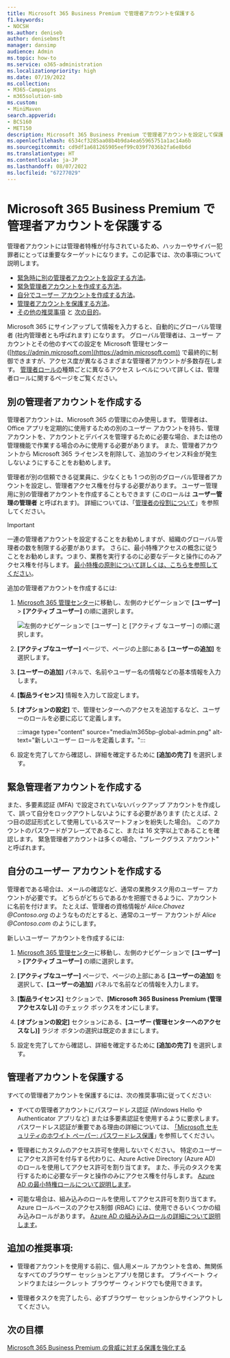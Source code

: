 ```yaml
---
title: Microsoft 365 Business Premium で管理者アカウントを保護する
f1.keywords:
- NOCSH
ms.author: deniseb
author: denisebmsft
manager: dansimp
audience: Admin
ms.topic: how-to
ms.service: o365-administration
ms.localizationpriority: high
ms.date: 07/19/2022
ms.collection:
- M365-Campaigns
- m365solution-smb
ms.custom:
- MiniMaven
search.appverid:
- BCS160
- MET150
description: Microsoft 365 Business Premium で管理者アカウントを設定して保護する方法について説明します。
ms.openlocfilehash: 6534cf3285aa08b4b9da4ea65965751a1ac14a6b
ms.sourcegitcommit: cd9df1a681265905eef99c039f7036b2fa6e8b6d
ms.translationtype: HT
ms.contentlocale: ja-JP
ms.lasthandoff: 08/07/2022
ms.locfileid: "67277029"
---
```

# <a name="protect-your-administrator-accounts-in-microsoft-365-business-premium"></a>Microsoft 365 Business Premium で管理者アカウントを保護する

管理者アカウントには管理者特権が付与されているため、ハッカーやサイバー犯罪者にとっては重要なターゲットになります。この記事では、次の事項について説明します。

- [緊急時に別の管理者アカウントを設定する方法](#create-other-admin-accounts)。
- [緊急管理者アカウントを作成する方法](#create-an-emergency-admin-account)。
- [自分でユーザー アカウントを作成する方法](#create-a-user-account-for-yourself)。
- [管理者アカウントを保護する方法](#protect-admin-accounts)。
- [その他の推奨事項](#additional-recommendations) と [次の目的](#next-objective)。

Microsoft 365 にサインアップして情報を入力すると、自動的にグローバル管理者 (社内管理者とも呼ばれます) になります。 グローバル管理者は、ユーザー アカウントとその他のすべての設定を Microsoft 管理センター ([https://admin.microsoft.com](https://admin.microsoft.com)) で最終的に制御できますが、アクセス度が異なるさまざまな管理者アカウントが多数存在します。 [管理者ロールの](/office365/admin/add-users/about-admin-roles)種類ごとに異なるアクセス レベルについて詳しくは、管理者ロールに関するページをご覧ください。

## <a name="create-other-admin-accounts"></a>別の管理者アカウントを作成する

管理者アカウントは、Microsoft 365 の管理にのみ使用します。 管理者は、Office アプリを定期的に使用するための別のユーザー アカウントを持ち、管理アカウントを、アカウントとデバイスを管理するために必要な場合、または他の管理機能で作業する場合のみに使用する必要があります。 また、管理者アカウントから Microsoft 365 ライセンスを削除して、追加のライセンス料金が発生しないようにすることをお勧めします。

管理者が別の信頼できる従業員に、少なくとも 1 つの別のグローバル管理者アカウントを設定し、管理者アクセス権を付与する必要があります。 ユーザー管理用に別の管理者アカウントを作成することもできます (このロールは **ユーザー管理の管理者** と呼ばれます)。 詳細については、「[管理者の役割について](/office365/admin/add-users/about-admin-roles)」を参照してください。

> [!IMPORTANT]
> 一連の管理者アカウントを設定することをお勧めしますが、組織のグローバル管理者の数を制限する必要があります。 さらに、最小特権アクセスの概念に従うことをお勧めします。つまり、業務を実行するのに必要なデータと操作にのみアクセス権を付与します。 [最小特権の原則について詳しくは、こちらを参照してください](/azure/active-directory/develop/secure-least-privileged-access)。 

追加の管理者アカウントを作成するには:

 1. <a href="https://go.microsoft.com/fwlink/p/?linkid=837890" target="_blank">Microsoft 365 管理センター</a>に移動し、左側のナビゲーションで **[ユーザー]** \> **[アクティブ ユーザー]** の順に選択します。

    ![左側のナビゲーションで [ユーザー] と [アクティブ なユーザー] の順に選択します。](../media/Activeusers.png)

 2. **[アクティブなユーザー]** ページで、ページの上部にある **[ユーザーの追加]** を選択します。 

 3. **[ユーザーの追加]** パネルで、名前やユーザー名の情報などの基本情報を入力します。

 4. **[製品ライセンス]** 情報を入力して設定します。

 5. **[オプションの設定]** で、管理センターへのアクセスを追加するなど、ユーザーのロールを必要に応じて定義します。

    :::image type="content" source="media/m365bp-global-admin.png" alt-text="新しいユーザー ロールを定義します。":::

 6. 設定を完了してから確認し、詳細を確定するために **[追加の完了]** を選択します。

## <a name="create-an-emergency-admin-account"></a>緊急管理者アカウントを作成する

また、多要素認証 (MFA) で設定されていないバックアップ アカウントを作成して、誤って自分をロックアウトしないようにする必要があります (たとえば、2 つ目の認証形式として使用しているスマートフォンを紛失した場合)。 このアカウントのパスワードがフレーズであること、または 16 文字以上であることを確認します。 緊急管理者アカウントは多くの場合、"ブレークグラス アカウント" と呼ばれます。

## <a name="create-a-user-account-for-yourself"></a>自分のユーザー アカウントを作成する

管理者である場合は、メールの確認など、通常の業務タスク用のユーザー アカウントが必要です。 どちらがどちらであるかを把握できるように、アカウントに名前を付けます。 たとえば、管理者の資格情報が  *Alice.Chavez <span></span>@Contoso.org* のようなものだとすると、通常のユーザー アカウントが *Alice <span></span>@Contoso.com* のようにします。

新しいユーザー アカウントを作成するには:

1. <a href="https://go.microsoft.com/fwlink/p/?linkid=837890" target="_blank">Microsoft 365 管理センター</a>に移動し、左側のナビゲーションで **[ユーザー]** \> **[アクティブ ユーザー]** の順に選択します。

2. **[アクティブなユーザー]** ページで、ページの上部にある **[ユーザーの追加]** を選択して、**[ユーザーの追加]** パネルで名前などの情報を入力します。

3. **[製品ライセンス]** セクションで、**[Microsoft 365 Business Premium (管理アクセスなし)]** のチェック ボックスをオンにします。

4. **[オプションの設定]** セクションにある、**[ユーザー (管理センターへのアクセスなし)]** ラジオ ボタンの選択は既定のままにします。

5. 設定を完了してから確認し、詳細を確定するために **[追加の完了]** を選択します。

## <a name="protect-admin-accounts"></a>管理者アカウントを保護する

すべての管理者アカウントを保護するには、次の推奨事項に従ってください:

- すべての管理者アカウントにパスワードレス認証 (Windows Hello や Authenticator アプリなど) または多要素認証を使用するように要求します。 パスワードレス認証が重要である理由の詳細については、 [｢Microsoft セキュリティのホワイト ペーパー: パスワードレス保護](https://query.prod.cms.rt.microsoft.com/cms/api/am/binary/RE2KEup)｣ を参照してください。

- 管理者にカスタムのアクセス許可を使用しないでください。 特定のユーザーにアクセス許可を付与する代わりに、Azure Active Directory (Azure AD) のロールを使用してアクセス許可を割り当てます。 また、手元のタスクを実行するために必要なデータと操作のみにアクセス権を付与します。 [Azure AD の最小特権ロールについて説明します](/azure/active-directory/roles/delegate-by-task)。

- 可能な場合は、組み込みのロールを使用してアクセス許可を割り当てます。 Azure ロールベースのアクセス制御 (RBAC) には、使用できるいくつかの組み込みロールがあります。 [Azure AD の組み込みロールの詳細について説明します](/azure/active-directory/roles/permissions-reference)。

## <a name="additional-recommendations"></a>追加の推奨事項:

- 管理者アカウントを使用する前に、個人用メール アカウントを含め、無関係なすべてのブラウザー セッションとアプリを閉じます。 プライベート ウィンドウまたはシークレット ブラウザー ウィンドウでも使用できます。

- 管理者タスクを完了したら、必ずブラウザー セッションからサインアウトしてください。

## <a name="next-objective"></a>次の目標

[Microsoft 365 Business Premium の脅威に対する保護を強化する](m365bp-increase-protection.md)
